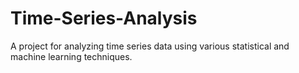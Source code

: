 # Time-Series-Analysis
A project for analyzing time series data using various statistical and machine learning techniques.
